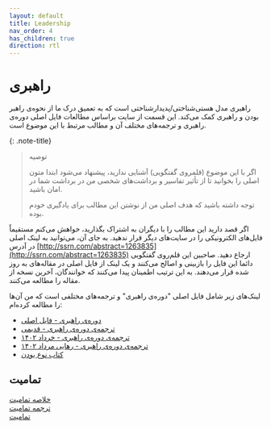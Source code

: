```yaml
---
layout: default
title: Leadership
nav_order: 4
has_children: true
direction: rtl
---
```


# راهبری
راهبری مدل هستی‌شناختی/پدیدارشناختی است که به تعمیق درک ما از نحوه‌ی راهبر بودن و راهبری کمک می‌کند. این قسمت از سایت براساس مطالعات فایل اصلی دوره‌ی راهبری و ترجمه‌های مختلف آن و مطالب مرتبط با این موضوع است.

{: .note-title}
> توصیه
> 
> اگر با این موضوع (قلمروی گفتگویی) آشنایی ندارید، پیشنهاد می‌شود ابتدا متون اصلی را بخوانید تا از تأثیر تفاسیر و برداشت‌های شخصی من در برداشت شما در امان باشید.
>
> توجه داشته باشید که هدف اصلی من از نوشتن این مطالب برای یادگیری خودم بوده.

اگر قصد دارید این مطالب را با دیگران به اشتراک بگذارید، خواهش می‌کنم مستقیماً فایل‌های الکترونیکی را در سایت‌های دیگر قرار ندهید. به جای آن، می‌توانید به لینک اصلی در آدرس [http://ssrn.com/abstract=1263835](http://ssrn.com/abstract=1263835) ارجاع دهید. صاحبین این قلم‌روی گفتگویی دائما این فایل را بازبینی و اصالح می‌کنند و یک لینک از فایل اصلی در مقاله‌های به روز شده قرار می‌دهند. به این ترتیب اطمینان پیدا می‌کنند که خوانندگان، آخرین نسخه از مقاله را مطالعه می‌کنند.

لینک‌های زیر شامل فایل اصلی "دوره‌ی راهبری" و ترجمه‌های مختلفی است که من آن‌ها را مطالعه کرده‌ام:

- [دوره‌ی راهبری - فایل اصلی](/assets/SSRN-id1263835.pdf)
- [ترجمه‌ی دوره‌ی راهبری - قدیمی](/assets/SSRN-id3081564.pdf)
- [ترجمه‌ی دوره‌ی راهبری - خرداد ۱۴۰۲](/assets/Leadership-majid-2023-05.pdf)
- [ترجمه‌ی دوره‌ی راهبری - رهایی مرداد ۱۴۰۲](/assets/Free-to-Be-and-Effective-Action.pdf)
- [کتاب نوع بودن](/assets/speaking-being-werner-erhard-martin-heidegger.pdf)

## تمامیت

[خلاصه تمامیت](/assets/SSRN-id1511274.pdf)\
[ترجمه تمامیت](/assets/integrity.pdf)\
[تمامیت](/assets/SSRN-id920625.pdf)


